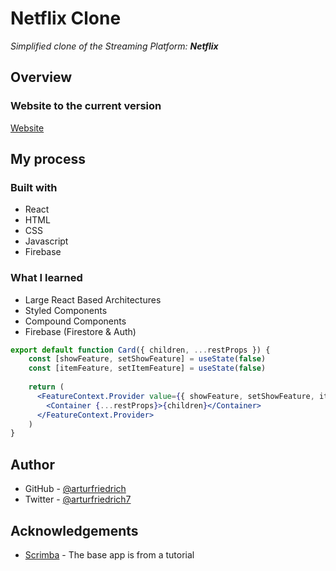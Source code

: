 # Netflix Clone

*Simplified clone of the Streaming Platform: **Netflix***

## Overview

### Website to the current version

[Website](arturfriedrich.github.io/netflix-clone/)

## My process

### Built with

-   React
-   HTML
-   CSS
-   Javascript
-   Firebase

### What I learned

-   Large React Based Architectures
-   Styled Components
-   Compound Components
-   Firebase (Firestore & Auth)


```jsx
export default function Card({ children, ...restProps }) {
    const [showFeature, setShowFeature] = useState(false)
    const [itemFeature, setItemFeature] = useState(false)
    
    return (
      <FeatureContext.Provider value={{ showFeature, setShowFeature, itemFeature, setItemFeature }}>
        <Container {...restProps}>{children}</Container>
      </FeatureContext.Provider>
    )
}
```


## Author

-   GitHub - [@arturfriedrich](https://www.github.com/arturfriedrich)
-   Twitter - [@arturfriedrich7](https://twitter.com/arturfriedrich7)

## Acknowledgements

-   [Scrimba](https://scrimba.com) - The base app is from a tutorial
